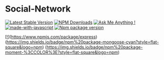 # Social-Network
[![Latest Stable Version](https://img.shields.io/npm/v/express.svg?style=flat-square)](https://www.npmjs.com/package/express)
[![NPM Downloads](https://img.shields.io/npm/dt/express.svg?style=flat-square)](https://www.npmjs.com/package/express)
[![Ask Me Anything !](https://img.shields.io/badge/Ask%20me-anything-1abc9c.svg)](https://GitHub.com/MenderesKoc)
[![made-with-javascript](https://img.shields.io/badge/Made%20with-JavaScript-1f425f.svg)](https://www.javascript.com)
[![Npm package version](https://badgen.net/npm/v/express)](https://npmjs.com/package/express) 
 
[[!](https://img.shields.io/badge/npm%20package-express-orange?style=flat-square&logo=npm)](https://www.npmjs.com/package/express)
(https://img.shields.io/badge/npm%20package-mongoose-cyan?style=flat-square&logo=npm) 
(https://img.shields.io/badge/npm%20package-moment-%3CCOLOR%3E?style=flat-square&logo=npm)